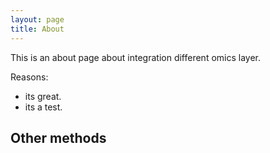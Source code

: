 ```yaml
---
layout: page
title: About
---
```


This is an about page about integration different omics layer.


Reasons:
- its great.
- its a test.

## Other methods

